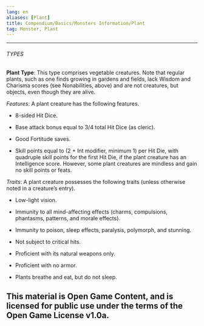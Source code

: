 ```yaml
---
lang: en
aliases: [Plant]
title: Compendium/Basics/Monsters Information/Plant
tag: Monster, Plant
---
```



---

###### TYPES


**Plant Type**: This type comprises vegetable creatures. Note that regular plants, such as one finds growing in gardens and fields, lack Wisdom and Charisma scores (see Nonabilities, above) and are not creatures, but objects, even though they are alive.

_Features_: A plant creature has the following features.

- 8-sided Hit Dice.
    
- Base attack bonus equal to 3/4 total Hit Dice (as cleric).
    
- Good Fortitude saves.
    
- Skill points equal to (2 + Int modifier, minimum 1) per Hit Die, with quadruple skill points for the first Hit Die, if the plant creature has an Intelligence score. However, some plant creatures are mindless and gain no skill points or feats.
    

_Traits_: A plant creature possesses the following traits (unless otherwise noted in a creature’s entry).

- Low-light vision.
    
- Immunity to all mind-affecting effects (charms, compulsions, phantasms, patterns, and morale effects).
    
- Immunity to poison, sleep effects, paralysis, polymorph, and stunning.
    
- Not subject to critical hits.
    
- Proficient with its natural weapons only.
    
- Proficient with no armor.
    
- Plants breathe and eat, but do not sleep.
    
This material is Open Game Content, and is licensed for public use under
the terms of the Open Game License v1.0a.
---
  